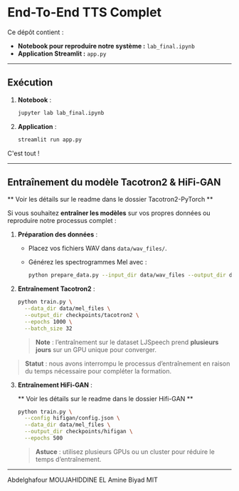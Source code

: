 # End-To-End TTS Complet

Ce dépôt contient :

* **Notebook pour reproduire notre système :** `lab_final.ipynb`
* **Application Streamlit :** `app.py`

---

## Exécution

1. **Notebook** :

   ```bash
   jupyter lab lab_final.ipynb
   ```

2. **Application** :

   ```bash
   streamlit run app.py
   ```

C'est tout !

---

## Entraînement du modèle Tacotron2 & HiFi-GAN

** Voir les détails sur le readme dans le dossier Tacotron2-PyTorch **

Si vous souhaitez **entraîner les modèles** sur vos propres données ou reproduire notre processus complet :

1. **Préparation des données** :

   * Placez vos fichiers WAV dans `data/wav_files/`.
   * Générez les spectrogrammes Mel avec :

     ```bash
     python prepare_data.py --input_dir data/wav_files --output_dir data/mel_files
     ```

2. **Entraînement Tacotron2** :

   ```bash
   python train.py \
     --data_dir data/mel_files \
     --output_dir checkpoints/tacotron2 \
     --epochs 1000 \
     --batch_size 32
   ```

   > **Note** : l’entraînement sur le dataset LJSpeech prend **plusieurs jours** sur un GPU unique pour converger.

> **Statut** : nous avons interrompu le processus d’entraînement en raison du temps nécessaire pour compléter la formation.

3. **Entraînement HiFi-GAN** :

   ** Voir les détails sur le readme dans le dossier Hifi-GAN **

   ```bash
   python train.py \
     --config hifigan/config.json \
     --data_dir data/mel_files \
     --output_dir checkpoints/hifigan \
     --epochs 500
   ```

   > **Astuce** : utilisez plusieurs GPUs ou un cluster pour réduire le temps d’entraînement.


---

Abdelghafour MOUJAHIDDINE
EL Amine Biyad
MIT

